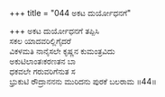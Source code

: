+++
title = "044 ಅಕಟ ದುರ್ಯೋಧನಗೆ"

+++
ಅಕಟ ದುರ್ಯೋಧನಗೆ ತಪ್ಪಿಸಿ  
ಸಕಲ ಯಾದವರಿಲ್ಲಿಗೈದರೆ  
ವಿಕಳಮತಿ ನಾನೈಸಲೇ ಕೃಷ್ಣನ ಕುಮಂತ್ರವಿದು   
ಅಕುಟಿಲಾಂತಃಕರಣತನ ಬಾ  
ಧಕವಲೇ ಗರುವರಿಗೆನುತ ಸ       
ಭ್ರುಕುಟಿ ರೌದ್ರಾನನನು ಮುರಿದನು ಪುರಕೆ ಬಲರಾಮ     ॥44॥
